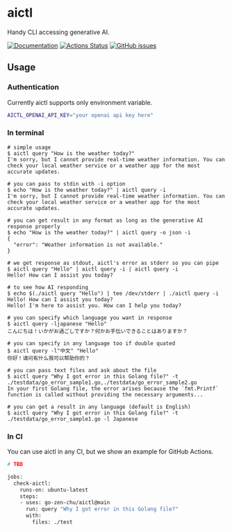 # aictl

Handy CLI accessing generative AI.

[![Documentation](https://pkg.go.dev/badge/github.com/go-zen-chu/golang-template)](http:///pkg.go.dev/github.com/go-zen-chu/golang-template)
[![Actions Status](https://github.com/go-zen-chu/golang-template/workflows/ci/badge.svg)](https://github.com/go-zen-chu/golang-template/actions)
[![GitHub issues](https://img.shields.io/github/issues/go-zen-chu/golang-template.svg)](https://github.com/go-zen-chu/golang-template/issues)

## Usage

### Authentication

Currently aictl supports only environment variable.

```bash
AICTL_OPENAI_API_KEY="your openai api key here"
```

### In terminal

```
# simple usage
$ aictl query "How is the weather today?"
I'm sorry, but I cannot provide real-time weather information. You can check your local weather service or a weather app for the most accurate updates.

# you can pass to stdin with -i option
$ echo "How is the weather today?" | aictl query -i
I'm sorry, but I cannot provide real-time weather information. You can check your local weather service or a weather app for the most accurate updates.

# you can get result in any format as long as the generative AI response properly
$ echo "How is the weather today?" | aictl query -o json -i 
{
  "error": "Weather information is not available."
}

# we get response as stdout, aictl's error as stderr so you can pipe
$ aictl query "Hello" | aictl query -i | aictl query -i
Hello! How can I assist you today?

# to see how AI responding
$ echo $(./aictl query "Hello") | tee /dev/stderr | ./aictl query -i
Hello! How can I assist you today?
Hello! I'm here to assist you. How can I help you today?

# you can specify which language you want in response
$ aictl query -ljapanese "Hello"
こんにちは！いかがお過ごしですか？何かお手伝いできることはありますか？

# you can specify in any language too if double quated
$ aictl query -l"中文" "Hello"
你好！请问有什么我可以帮助你的？

# you can pass text files and ask about the file
$ aictl query "Why I got error in this Golang file?" -t ./testdata/go_error_sample1.go,./testdata/go_error_sample2.go
In your first Golang file, the error arises because the `fmt.Printf` function is called without providing the necessary arguments...

# you can get a result in any language (default is English)
$ aictl query "Why I got error in this Golang file?" -t ./testdata/go_error_sample1.go -l Japanese
```

### In CI

You can use aictl in any CI, but we show an example for GitHub Actions.

```bash
# TBD

jobs:
  check-aictl:
    runs-on: ubuntu-latest
    steps:
    - uses: go-zen-chu/aictl@main
      run: query "Why I got error in this Golang file?"
      with:
        files: ./test
```
